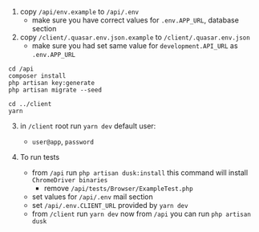 1. copy `/api/env.example` to `/api/.env`
   - make sure you have correct values for `.env.APP_URL`, database section
2. copy `/client/.quasar.env.json.example` to `/client/.quasar.env.json`
   - make sure you had set same value for `development.API_URL` as `.env.APP_URL`

```
cd /api
composer install
php artisan key:generate
php artisan migrate --seed

cd ../client
yarn
```

3. in `/client` root run `yarn dev`
default user:
   - `user@app`, `password`
   
4. To run tests
   - from `/api` run `php artisan dusk:install` this command will install `ChromeDriver binaries`
      + remove `/api/tests/Browser/ExampleTest.php`
   - set values for `/api/.env` mail section
   - set `/api/.env.CLIENT_URL` provided by `yarn dev`
   - from `/client` run `yarn dev` now from `/api` you can run `php artisan dusk`
